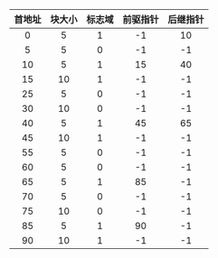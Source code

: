 | 首地址 | 块大小 | 标志域 | 前驱指针 | 后继指针 |
| :----: | :----: | :----: | :----: | :----: |
|   0    |   5    |   1    |   -1   |   10   |
|   5    |   5    |   0    |   -1   |   -1   |
|   10   |   5    |   1    |   15   |   40   |
|   15   |   10   |   1    |   -1   |   -1   |
|   25   |   5    |   0    |   -1   |   -1   |
|   30   |   10   |   0    |   -1   |   -1   |
|   40   |   5    |   1    |   45   |   65   |
|   45   |   10   |   1    |   -1   |   -1   |
|   55   |   5    |   0    |   -1   |   -1   |
|   60   |   5    |   0    |   -1   |   -1   |
|   65   |   5    |   1    |   85   |   -1   |
|   70   |   5    |   0    |   -1   |   -1   |
|   75   |   10   |   0    |   -1   |   -1   |
|   85   |   5    |   1    |   90   |   -1   |
|   90   |   10   |   1    |   -1   |   -1   |